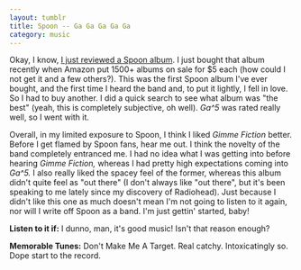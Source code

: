 ```yaml
---
layout: tumblr
title: Spoon -- Ga Ga Ga Ga Ga
category: music
---
```


Okay, I know, [I just reviewed a Spoon album][1]. I just bought that album recently when Amazon put 1500+ albums on sale for $5 each (how could I not get it and a few others?). This was the first Spoon album I've ever bought, and the first time I heard the band and, to put it lightly, I fell in love. So I had to buy another. I did a quick search to see what album was "the best" (yeah, this is completely subjective, oh well). *Ga^5* was rated really well, so I went with it.

Overall, in my limited exposure to Spoon, I think I liked *Gimme Fiction* better. Before I get flamed by Spoon fans, hear me out. I think the novelty of the band completely entranced me. I had no idea what I was getting into before hearing *Gimme Fiction,* whereas I had pretty high expectations coming into *Ga^5.* I also really liked the spacey feel of the former, whereas this album didn't quite feel as "out there" (I don't always like "out there", but it's been speaking to me lately since my discovery of Radiohead). Just because I didn't like this one as much doesn't mean I'm not going to listen to it again, nor will I write off Spoon as a band. I'm just gettin' started, baby!

**Listen to it if:** I dunno, man, it's good music! Isn't that reason enough?

**Memorable Tunes:** Don't Make Me A Target. Real catchy. Intoxicatingly so. Dope start to the record.

[1]: http://www.bathouselabs.com/music/2011/06/04/Spoon--Gimme-Fiction.html "Gimme Fiction"
